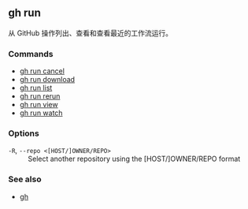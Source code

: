 ## gh run

从 GitHub 操作列出、查看和查看最近的工作流运行。

### Commands

- [gh run cancel](./gh_run_cancel.zh.md)
- [gh run download](./gh_run_download.zh.md)
- [gh run list](./gh_run_list.zh.md)
- [gh run rerun](./gh_run_rerun.zh.md)
- [gh run view](./gh_run_view.zh.md)
- [gh run watch](./gh_run_watch.zh.md)

### Options

<dl class="flags">
	<dt><code>-R</code>, <code>--repo &lt;[HOST/]OWNER/REPO&gt;</code></dt>
	<dd>Select another repository using the [HOST/]OWNER/REPO format</dd>
</dl>

### See also

- [gh](./gh.zh.md)
